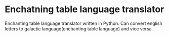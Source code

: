 # Enchatning table language translator
Enchanting table language translator written in Python.
Can convert english letters to galactic language(enchanting table language) and vice versa.
